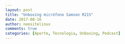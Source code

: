```yaml
---
layout: post
title: "Unboxing micrófono Samson R21S"
date: 2017-08-16
author: neositelinux
comments: true
categories: [Aporte, Tecnologia, Unboxing, Podcast]
---
```

